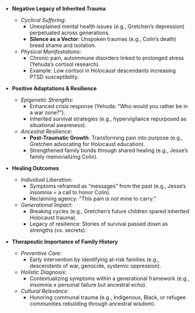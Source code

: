 
- **Negative Legacy of Inherited Trauma**
	
	- _Cyclical Suffering_:
		- Unexplained mental health issues (e.g., Gretchen’s depression) perpetuated across generations.
		- **Silence as a Vector**: Unspoken traumas (e.g., Colin’s death) breed shame and isolation.
	- _Physical Manifestations_:
		- Chronic pain, autoimmune disorders linked to prolonged stress (Yehuda’s cortisol research).
		- Example: Low cortisol in Holocaust descendants increasing PTSD susceptibility.
- **Positive Adaptations & Resilience**
	
	- _Epigenetic Strengths_:
		- Enhanced crisis response (Yehuda: "Who would you rather be in a war zone?").
		- Inherited survival strategies (e.g., hypervigilance repurposed as situational awareness).
	- _Ancestral Resilience_:
		- **Post-Traumatic Growth**: Transforming pain into purpose (e.g., Gretchen advocating for Holocaust education).
		- Strengthened family bonds through shared healing (e.g., Jesse’s family memorializing Colin).
- **Healing Outcomes**
	
	- _Individual Liberation_:
		- Symptoms reframed as “messages” from the past (e.g., Jesse’s insomnia = a call to honor Colin).
		- Reclaiming agency: "This pain is not mine to carry."
	- _Generational Impact_:
		- Breaking cycles (e.g., Gretchen’s future children spared inherited Holocaust trauma).
		- Legacy of resilience: Stories of survival passed down as strengths (vs. secrets).
- **Therapeutic Importance of Family History**
	
	- _Preventive Care_:
		- Early intervention by identifying at-risk families (e.g., descendants of war, genocide, systemic oppression).
	- _Holistic Diagnosis_:
		- Contextualizing symptoms within a generational framework (e.g., insomnia ≠ personal failure but ancestral echo).
	- _Cultural Relevance_:
		- Honoring communal trauma (e.g., Indigenous, Black, or refugee communities rebuilding through ancestral wisdom).


